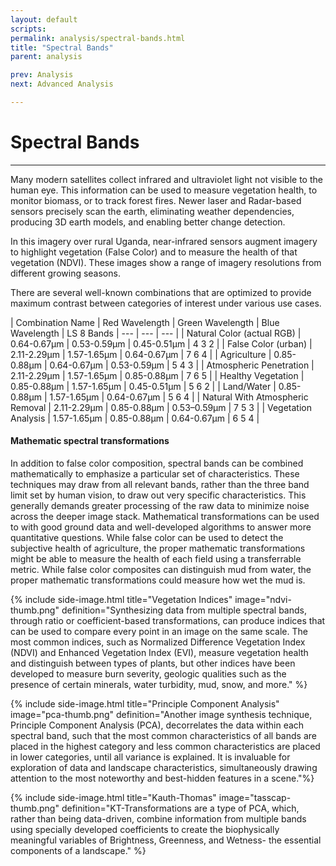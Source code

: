 ```yaml
---
layout: default
scripts:
permalink: analysis/spectral-bands.html
title: "Spectral Bands"
parent: analysis

prev: Analysis
next: Advanced Analysis

---
```


# Spectral Bands

---

Many modern satellites collect infrared and ultraviolet light not visible to the human eye. This information can be used to measure vegetation health, to monitor biomass, or to track forest fires. Newer laser and Radar-based sensors precisely scan the earth, eliminating weather dependencies, producing 3D earth models, and enabling better change detection.

In this imagery over rural Uganda, near-infrared sensors augment imagery to highlight vegetation (False Color) and to measure the health of that vegetation (NDVI). These images show a range of imagery resolutions from different growing seasons.

<div id="toggledResolutionComparison"></div>

There are several well-known combinations that are optimized to provide maximum contrast between categories of interest under various use cases.

| Combination Name | Red Wavelength | Green Wavelength | Blue Wavelength | LS 8 Bands
| --- | --- | --- |
| Natural Color (actual RGB) | 0.64-0.67&#xb5;m | 0.53-0.59&#xb5;m | 0.45-0.51&#xb5;m | 4 3 2 |
| False Color (urban) | 2.11-2.29&#xb5;m | 1.57-1.65&#xb5;m | 0.64-0.67&#xb5;m | 7 6 4 |
| Agriculture | 0.85-0.88&#xb5;m | 0.64-0.67&#xb5;m | 0.53-0.59&#xb5;m | 5 4 3 |
| Atmospheric Penetration | 2.11-2.29&#xb5;m | 1.57-1.65&#xb5;m | 0.85-0.88&#xb5;m | 7 6 5 |
| Healthy Vegetation | 0.85-0.88&#xb5;m | 1.57-1.65&#xb5;m | 0.45-0.51&#xb5;m | 5 6 2 |
| Land/Water | 0.85-0.88&#xb5;m | 1.57-1.65&#xb5;m | 0.64-0.67&#xb5;m | 5 6 4 |
| Natural With Atmospheric Removal | 2.11-2.29&#xb5;m | 0.85-0.88&#xb5;m | 0.53–0.59&#xb5;m | 7 5 3 |
| Vegetation Analysis | 1.57-1.65&#xb5;m | 0.85-0.88&#xb5;m | 0.64-0.67&#xb5;m | 6 5 4 |

#### Mathematic spectral transformations

In addition to false color composition, spectral bands can be combined mathematically to emphasize a particular set of characteristics. These techniques may draw from all relevant bands, rather than the three band limit set by human vision, to draw out very specific characteristics. This generally demands greater processing of the raw data to minimize noise across the deeper image stack. Mathematical transformations can be used to with good ground data and well-developed algorithms to answer more quantitative questions. While false color can be used to detect the subjective health of agriculture, the proper mathematic transformations might be able to measure the health of each field using a transferrable metric. While false color composites can distinguish mud from water, the proper mathematic transformations could measure how wet the mud is.

{% include side-image.html title="Vegetation Indices" image="ndvi-thumb.png" definition="Synthesizing data from multiple spectral bands, through ratio or coefficient-based transformations, can produce indices that can be used to compare every point in an image on the same scale. The most common indices, such as Normalized Difference Vegetation Index (NDVI) and Enhanced Vegetation Index (EVI), measure vegetation health and distinguish between types of plants, but other indices have been developed to measure burn severity, geologic qualities such as the presence of certain minerals, water turbidity, mud, snow, and more." %}

{% include side-image.html title="Principle Component Analysis" image="pca-thumb.png" definition="Another image synthesis technique, Principle Component Analysis (PCA), decorrelates the data within each spectral band, such that the most common characteristics of all bands are placed in the highest category and less common characteristics are placed in lower categories, until all variance is explained. It is invaluable for exploration of data and landscape characteristics, simultaneously drawing attention to the most noteworthy and best-hidden features in a scene."%}

{% include side-image.html title="Kauth-Thomas" image="tasscap-thumb.png" definition="KT-Transformations are a type of PCA, which, rather than being data-driven, combine information from multiple bands using specially developed coefficients to create the biophysically meaningful variables of Brightness, Greenness, and Wetness- the essential components of a landscape." %}
